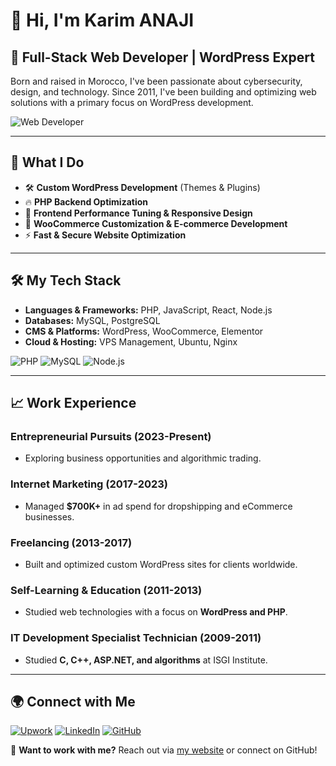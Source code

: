 # 👋 Hi, I'm Karim ANAJI

## 🚀 Full-Stack Web Developer | WordPress Expert

Born and raised in Morocco, I've been passionate about cybersecurity, design, and technology. Since 2011, I've been building and optimizing web solutions with a primary focus on WordPress development.

![Web Developer](https://www.freemoroccan.com/wp-content/uploads/2025/02/web_developer_morocco-4.png)

---

## 🔧 What I Do

- 🛠 **Custom WordPress Development** (Themes & Plugins)
- 🔥 **PHP Backend Optimization**
- 🎨 **Frontend Performance Tuning & Responsive Design**
- 🛒 **WooCommerce Customization & E-commerce Development**
- ⚡ **Fast & Secure Website Optimization**

---

## 🛠 My Tech Stack

- **Languages & Frameworks:** PHP, JavaScript, React, Node.js
- **Databases:** MySQL, PostgreSQL
- **CMS & Platforms:** WordPress, WooCommerce, Elementor
- **Cloud & Hosting:** VPS Management, Ubuntu, Nginx

![PHP](https://www.freemoroccan.com/wp-content/uploads/2025/02/php.png) ![MySQL](https://www.freemoroccan.com/wp-content/uploads/2025/02/mysql.png) ![Node.js](https://www.freemoroccan.com/wp-content/uploads/2025/02/node-js.png)

---

## 📈 Work Experience

### Entrepreneurial Pursuits (2023-Present)
- Exploring business opportunities and algorithmic trading.

### Internet Marketing (2017-2023)
- Managed **$700K+** in ad spend for dropshipping and eCommerce businesses.

### Freelancing (2013-2017)
- Built and optimized custom WordPress sites for clients worldwide.

### Self-Learning & Education (2011-2013)
- Studied web technologies with a focus on **WordPress and PHP**.

### IT Development Specialist Technician (2009-2011)
- Studied **C, C++, ASP.NET, and algorithms** at ISGI Institute.

---

## 🌍 Connect with Me

[![Upwork](https://www.freemoroccan.com/wp-content/uploads/2025/02/upwork.svg)](https://www.upwork.com/freelancers/~0128cc78600d4107c2) [![LinkedIn](https://www.freemoroccan.com/wp-content/uploads/2025/02/linkedin-1.svg)](https://www.linkedin.com/in/krimoon/) [![GitHub](https://www.freemoroccan.com/wp-content/uploads/2025/02/github-3.svg)](https://github.com/krimoon)

📩 **Want to work with me?** Reach out via [my website](https://www.freemoroccan.com/contact/) or connect on GitHub!
